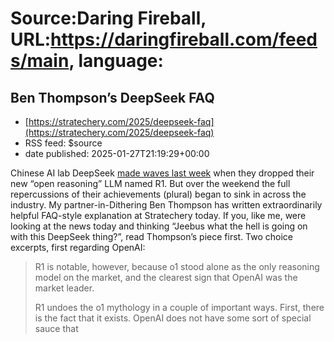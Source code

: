 # Source:Daring Fireball, URL:https://daringfireball.com/feeds/main, language:

## Ben Thompson’s DeepSeek FAQ
 - [https://stratechery.com/2025/deepseek-faq](https://stratechery.com/2025/deepseek-faq)
 - RSS feed: $source
 - date published: 2025-01-27T21:19:29+00:00

<p>Chinese AI lab DeepSeek <a href="https://venturebeat.com/ai/open-source-deepseek-r1-uses-pure-reinforcement-learning-to-match-openai-o1-at-95-less-cost/">made waves last week</a> when they dropped their new “open reasoning” LLM named R1. But over the weekend the full repercussions of their achievements (plural) began to sink in across the industry. My partner-in-Dithering Ben Thompson has written extraordinarily helpful FAQ-style explanation at Stratechery today. If you, like me, were looking at the news today and thinking “Jeebus what the hell is going on with this DeepSeek thing?”, read Thompson’s piece first. Two choice excerpts, first regarding OpenAI:</p>

<blockquote>
  <p>R1 is notable, however, because o1 stood alone as the only
reasoning model on the market, and the clearest sign that OpenAI
was the market leader.</p>

<p>R1 undoes the o1 mythology in a couple of important ways. First,
there is the fact that it exists. OpenAI does not have some sort
of special sauce that 

